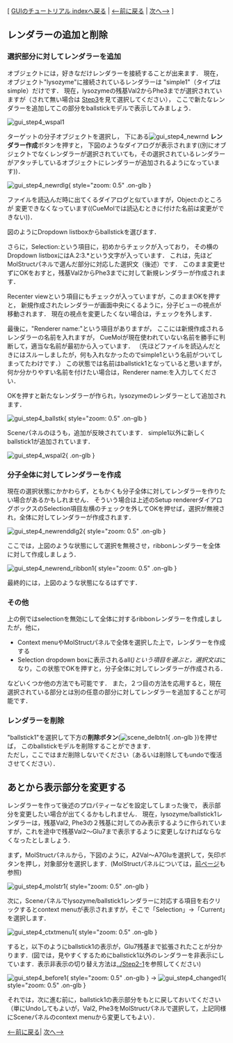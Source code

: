 [ [GUIのチュートリアル indexへ戻る](../../../Documents/GUIのチュートリアル(CueMol2)/) |
[&lt;--前に戻る](../../../Documents/GUIのチュートリアル(CueMol2)/Step3) |
[次へ--&gt;](../../../Documents/GUIのチュートリアル(CueMol2)/Step5) ]

## レンダラーの追加と削除

### 選択部分に対してレンダラーを追加

オブジェクトには，好きなだけレンダラーを接続することが出来ます．
現在，オブジェクト"lysozyme"に接続されているレンダラーは
"simple1"（タイプはsimple）だけです．
現在，lysozymeの残基Val2からPhe3までが選択されていますが（されて無い場合は
[Step3](../../../Documents/GUIのチュートリアル(CueMol2)/Step3)を見て選択してください），
ここで新たなレンダラーを追加してこの部分をballstickモデルで表示してみましょう．


![gui_step4_wspal1](../../../assets/images/Documents/GUIのチュートリアル(CueMol2)/Step4/gui_step4_wspal1.png)


ターゲットの分子オブジェクトを選択し，
下にある![gui_step4_newrnd](../../../assets/images/Documents/GUIのチュートリアル(CueMol2)/Step4/gui_step4_newrnd.png)
**レンダラー作成**ボタンを押すと，
下図のようなダイアログが表示されます((別にオブジェクトでなくレンダラーが選択されていても，その選択されているレンダラーがアタッチしているオブジェクトにレンダラーが追加されるようになっています))．


![gui_step4_newrdlg](../../../assets/images/Documents/GUIのチュートリアル(CueMol2)/Step4/gui_step4_newrdlg.png){ style="zoom: 0.5" .on-glb }


ファイルを読込んだ時に出てくるダイアログと似ていますが，Object:のところが
変更できなくなっています((CueMolでは読込むときに付けた名前は変更ができない))．

図のようにDropdown listboxからballstickを選びます．

さらに，Selection:という項目に，初めからチェックが入っており，
その横のDropdown listboxにはA.2:3.*という文字が入っています．
これは，先ほどMolStructパネルで選んだ部分に対応した選択文（後述）です．
このまま変更せずにOKをおすと，残基Val2からPhe3までに対して新規レンダラーが作成されます．

Recenter viewという項目にもチェックが入っていますが，このままOKを押すと，
新規作成されたレンダラーが画面中央にくるように，分子ビューの視点が移動されます．
現在の視点を変更したくない場合は，チェックを外します．

最後に，"Renderer name:"という項目がありますが，
ここには新規作成されるレンダラーの名前を入れますが，
CueMolが現在使われていない名前を勝手に判断して，適当な名前が最初から入っています．
（先ほどファイルを読込んだときにはスルーしましたが，何も入れなかったのでsimple1という名前がついてしまってたわけです．）
この状態では名前はballstick1となっていると思いますが，
何か分かりやすい名前を付けたい場合は，Renderer name:を入力してください．

OKを押すと新たなレンダラーが作られ，lysozymeのレンダラーとして追加されます．


![gui_step4_ballstk](../../../assets/images/Documents/GUIのチュートリアル(CueMol2)/Step4/gui_step4_ballstk.png){ style="zoom: 0.5" .on-glb }


Sceneパネルのほうも，追加が反映されています．
simple1以外に新しくballstick1が追加されています．


![gui_step4_wspal2](../../../assets/images/Documents/GUIのチュートリアル(CueMol2)/Step4/gui_step4_wspal2.png){ .on-glb }


### 分子全体に対してレンダラーを作成
現在の選択状態にかかわらず，ともかくも分子全体に対してレンダラーを作りたい場合があるかもしれません．
そういう場合は上述のSetup rendererダイアログボックスのSelection項目左横のチェックを外してOKを押せば，選択が無視され，全体に対してレンダラーが作成されます．


![gui_step4_newrenddlg2](../../../assets/images/Documents/GUIのチュートリアル(CueMol2)/Step4/gui_step4_newrenddlg2.png){ style="zoom: 0.5" .on-glb }


ここでは，上図のような状態にして選択を無視させ，ribbonレンダラーを全体に対して作成しましょう．


![gui_step4_newrend_ribbon1](../../../assets/images/Documents/GUIのチュートリアル(CueMol2)/Step4/gui_step4_newrend_ribbon1.png){ style="zoom: 0.5" .on-glb }


最終的には，上図のような状態になるはずです．
### その他
上の例ではselectionを無効にして全体に対するribbonレンダラーを作成しましたが，他に，
*  Context menuやMolStructパネルで全体を選択した上で，レンダラーを作成する
*  Selection dropdown boxに表示されるall(*)という項目を選ぶと，選択文は*になり，この状態でOKを押すと，分子全体に対してレンダラーが作成される．

などいくつか他の方法でも可能です．
また，２つ目の方法を応用すると，現在選択されている部分とは別の任意の部分に対してレンダラーを追加することが可能です．

### レンダラーを削除

"ballstick1"を選択して下方の**削除ボタン**(![scene_delbtn1](../../../assets/images/Documents/GUIのチュートリアル(CueMol2)/Step4/scene_delbtn1.png){ .on-glb })を押せば，
このballstickモデルを削除することができます．<br />
ただし，ここではまだ削除しないでください（あるいは削除してもundoで復活させてください）．

## あとから表示部分を変更する
レンダラーを作って後述のプロパティーなどを設定してしまった後で，
表示部分を変更したい場合が出てくるかもしれません．
現在，lysozyme/ballstick1レンダラーは，残基Val2, Phe3の２残基に対してのみ表示するように作られていますが，これを途中で残基Val2〜Glu7まで表示するように変更しなければならなくなったとしましょう．

まず，MolStructパネルから，下図のように，A2Val〜A7Gluを選択して，矢印ボタンを押し，対象部分を選択します．(MolStructパネルについては，[前ページ](../../../Documents/GUIのチュートリアル(CueMol2)/Step3)も参照)

![gui_step4_molstr1](../../../assets/images/Documents/GUIのチュートリアル(CueMol2)/Step4/gui_step4_molstr1.png){ style="zoom: 0.5" .on-glb }


次に，Sceneパネルでlysozyme/ballstick1レンダラーに対応する項目を右クリックするとcontext menuが表示されますが，そこで「Selection」→「Current」を選択します．


![gui_step4_ctxtmenu1](../../../assets/images/Documents/GUIのチュートリアル(CueMol2)/Step4/gui_step4_ctxtmenu1.png){ style="zoom: 0.5" .on-glb }


すると，以下のようにballstick1の表示が，Glu7残基まで拡張されたことが分かります．(図では，見やすくするためにballstick1以外のレンダラーを非表示にしています．表示非表示の切り替え方法は[../Step2-1](../../../Documents/GUIのチュートリアル(CueMol2)/Step2-1)を参照してください)

![gui_step4_before1](../../../assets/images/Documents/GUIのチュートリアル(CueMol2)/Step4/gui_step4_before1.png){ style="zoom: 0.5" .on-glb } → ![gui_step4_changed1](../../../assets/images/Documents/GUIのチュートリアル(CueMol2)/Step4/gui_step4_changed1.png){ style="zoom: 0.5" .on-glb }

それでは，次に進む前に，ballstick1の表示部分をもとに戻しておいてください（単にUndoしてもよいが，Val2, Phe3をMolStructパネルで選択して，上記同様にSceneパネルのcontext menuから変更してもよい）．

[&lt;--前に戻る](../../../Documents/GUIのチュートリアル(CueMol2)/Step3)|
[次へ--&gt;](../../../Documents/GUIのチュートリアル(CueMol2)/Step5)